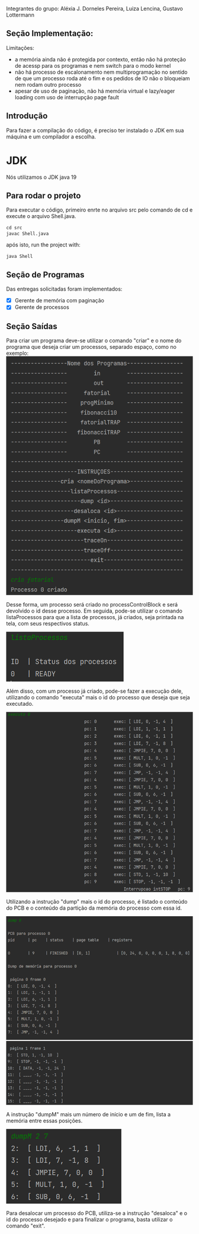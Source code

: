 Integrantes do grupo: Aléxia J. Dorneles Pereira, Luiza Lencina, Gustavo Lottermann

## Seção Implementação:
Limitações:

- a memória ainda não é protegida por contexto, então não há proteção de acessp para os programas e nem switch para o
  modo kernel
- não há processo de escalonamento nem multiprogramação no sentido de que um processo roda até o fim e os pedidos de IO
  não o bloqueiam nem rodam outro processo
- apesar de uso de paginação, não há memória virtual e lazy/eager loading com uso de interrupção page fault

## Introdução

Para fazer a compilação do código, é preciso ter instalado o JDK em sua máquina e um compilador a escolha.

# JDK

Nós utilizamos o JDK java 19

## Para rodar o projeto

Para executar o código, primeiro enrte no arquivo src pelo comando de cd e execute o arquivo Shell.java.

```
cd src
javac Shell.java
```

após isto, run the project with:

```
java Shell
```

## Seção de Programas

Das entregas solicitadas foram implementados:

- [x] Gerente de memória com paginação
- [x] Gerente de processos

## Seção Saídas

Para criar um programa deve-se utilizar o comando "criar" e o nome do programa que deseja criar um processos, separado
espaço, como no exemplo: 
![img.png](img.png)

Desse forma, um processo será criado no processControlBlock e será devolvido o id desse processo. Em seguida, pode-se
utilizar o comando listaProcessos para que a lista de processos, já criados, seja printada na tela, com seus respectivos status.

![img_1.png](img_1.png)

Além disso, com um processo já criado, pode-se fazer a execução dele, utilizando o comando "executa" mais o id do processo que
deseja que seja executado. 

![img_2.png](img_2.png)

Utilizando a instrução "dump" mais o id do processo, é listado o conteúdo do PCB e o conteúdo da partição da memória do processo
com essa id. 

![img_3.png](img_3.png)
![img_4.png](img_4.png)

A instrução "dumpM" mais um número de início e um de fim, lista a memória entre essas posições. 

![img_5.png](img_5.png)

Para desalocar um processo do PCB, utiliza-se a instrução "desaloca" e o id do processo desejado e para finalizar o programa, 
basta utilizar o comando "exit". 